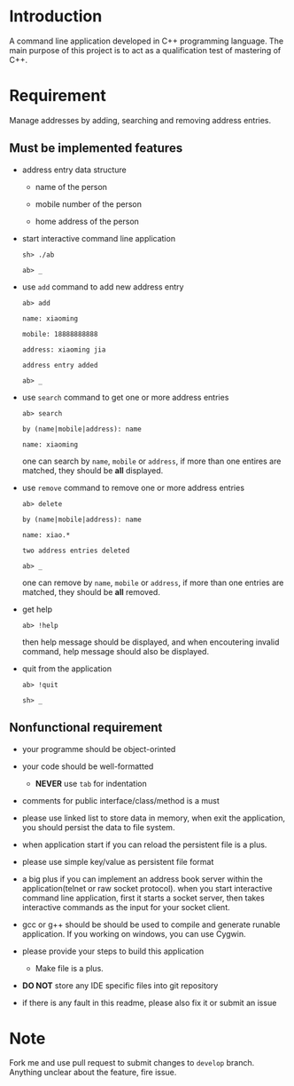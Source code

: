 # Introduction
 
A command line application developed in C++ programming language.
The main purpose of this project is to act as a qualification test of
mastering of C++.
 
# Requirement
 
Manage addresses by adding, searching and removing address entries.
 
## Must be implemented features
 
* address entry data structure
 
  * name of the person
 
  * mobile number of the person
 
  * home address of the person
 
* start interactive command line application
 
    `sh> ./ab`
 
    `ab> _`
 
* use `add` command to add new address entry
 
    `ab> add`
 
    `name: xiaoming`
 
    `mobile: 18888888888`
 
    `address: xiaoming jia`
 
    `address entry added`
 
    `ab> _`
 
* use `search` command to get one or more address entries
 
    `ab> search`
 
    `by (name|mobile|address): name`
 
    `name: xiaoming`
 
    one can search by `name`, `mobile` or `address`, if more than one entires are matched, they should be __all__ displayed.
 
* use `remove` command to remove one or more address entries
 
    `ab> delete`
 
    `by (name|mobile|address): name`
 
    `name: xiao.*`
 
    `two address entries deleted`
 
    `ab> _`
 
    one can remove by `name`, `mobile` or `address`, if more than one entries are matched, they should be __all__ removed.
 
* get help
 
    `ab> !help`
 
    then help message should be displayed, and when encoutering invalid command, help message
    should also be displayed.
 
* quit from the application
 
    `ab> !quit`
 
    `sh> _`
 
## Nonfunctional requirement
 
* your programme should be object-orinted
 
* your code should be well-formatted
  * __NEVER__ use `tab` for indentation
 
* comments for public interface/class/method is a must
 
* please use linked list to store data in memory, when exit the application, you should persist the data to file system. 
 * when application start if you can reload the persistent file is a plus.
 
* please use simple key/value as persistent file format 

* a big plus if you can implement an address book server within the application(telnet or raw socket protocol). when you start interactive command line application, first it starts a socket server, then takes interactive commands as the input for your socket client.
 
* gcc or g++ should be should be used to compile and generate runable application. If you working on windows, you can use Cygwin.
 
* please provide your steps to build this application 
  * Make file is a plus.
 
* __DO NOT__ store any IDE specific files into git repository
 
* if there is any fault in this readme, please also fix it or submit an issue
 
# Note
 
Fork me and use pull request to submit changes to `develop` branch. Anything unclear about the feature, fire issue.


